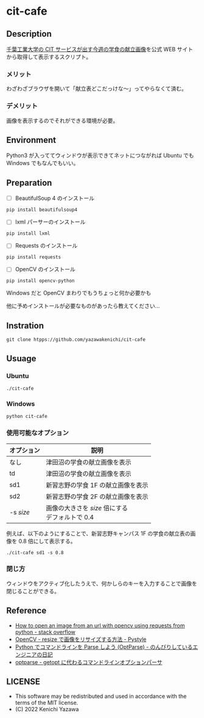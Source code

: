 # cit-cafe
## Description
[千葉工業大学の CIT サービスが出す今週の学食の献立画像](https://www.cit-s.com/dining/)を公式 WEB サイトから取得して表示するスクリプト。

### メリット
わざわざブラウザを開いて「献立表どこだっけな〜」ってやらなくて済む。

### デメリット
画像を表示するのでそれができる環境が必要。

## Environment
Python3 が入っててウィンドウが表示できてネットにつながれば Ubuntu でも Windows でもなんでもいい。

## Preparation
- [ ] BeautifulSoup 4 のインストール
```
pip install beautifulsoup4
```
- [ ] lxml パーサーのインストール
```
pip install lxml
```
- [ ] Requests のインストール
```
pip install requests
```
- [ ] OpenCV のインストール
```
pip install opencv-python
```

Windows だと OpenCV まわりでもうちょっと何か必要かも

他に予めインストールが必要なものがあったら教えてください...

## Instration
```
git clone htpps://github.com/yazawakenichi/cit-cafe
```

## Usuage
### Ubuntu
```
./cit-cafe
```
### Windows
```
python cit-cafe
```

### 使用可能なオプション
|オプション|説明
|---|---
|なし|津田沼の学食の献立画像を表示
|td|津田沼の学食の献立画像を表示
|sd1|新習志野の学食 1F の献立画像を表示
|sd2|新習志野の学食 2F の献立画像を表示
|-s *size*|画像の大きさを *size* 倍にする<br>デフォルトで 0.4

例えば、以下のようにすることで、新習志野キャンパス 1F の学食の献立表の画像を 0.8 倍にして表示する。
```
./cit-cafe sd1 -s 0.8
```

### 閉じ方
ウィンドウをアクティブ化したうえで、何かしらのキーを入力することで画像を閉じることができる。

## Reference
- [How to open an image from an url with opencv using requests from python - stack overflow](https://stackoverflow.com/questions/57539233/how-to-open-an-image-from-an-url-with-opencv-using-requests-from-python)
- [OpenCV - resize で画像をリサイズする方法 - Pystyle](https://pystyle.info/opencv-resize/)
- [Python でコマンドラインを Parse しよう (OptParse) - のんびりしているエンジニアの日記](https://nonbiri-tereka.hatenablog.com/entry/2014/09/19/143728)
- [optparse - getopt に代わるコマンドラインオプションパーサ](https://ja.pymotw.com/2/optparse/)

## LICENSE

- This software may be redistributed and used in accordance with the terms of the MIT license.
- (C) 2022 Kenichi Yazawa


